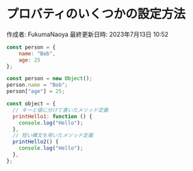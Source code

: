 # プロバティのいくつかの設定方法

作成者: FukumaNaoya
最終更新日時: 2023年7月13日 10:52

```jsx
const person = { 
	name: "Bob",
	age: 25
};

```

```jsx
const person = new Object();
person.name = "Bob";
person["age"] = 25;

```

```jsx
const object = {
  // キーと値に分けて書いたメソッド定義
  printHello1: function () {
    console.log("Hello");
  },
  // 短い構文を用いたメソッド定義
  printHello2() {
    console.log("Hello");
  },
};

```